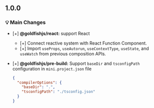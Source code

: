 ## 1.0.0

### 💡 Main Changes

- [+] **@goldfishjs/react:** support React
  - [+] Connect reactive system with React Function Component.
  - [+] Import `useProps`, `useAutorun`, `useContextType`, `useState`, and `useWatch` from previous composition APIs.
- [+] **@goldfishjs/pre-build:** Support `baseDir` and `tsconfigPath` configuration in `mini.project.json` file

  ```json
  {
    "compilerOptions": {
      "baseDir": ".",
      "tsconfigPath": "./tsconfig.json"
    }
  }
  ```
